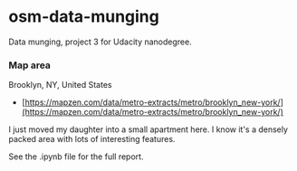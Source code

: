 # osm-data-munging
Data munging, project 3 for Udacity nanodegree.

### Map area
Brooklyn, NY, United States

- [https://mapzen.com/data/metro-extracts/metro/brooklyn_new-york/](https://mapzen.com/data/metro-extracts/metro/brooklyn_new-york/)

I just moved my daughter into a small apartment here.  I know it's a densely packed area with lots of interesting features.

See the .ipynb file for the full report.
